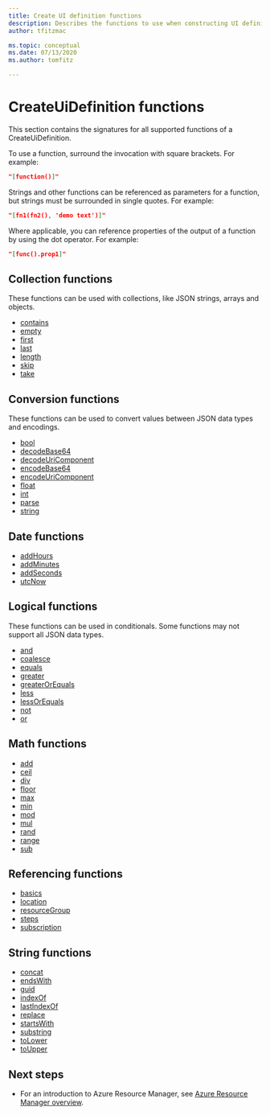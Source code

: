 ```yaml
---
title: Create UI definition functions
description: Describes the functions to use when constructing UI definitions for Azure Managed Applications
author: tfitzmac

ms.topic: conceptual
ms.date: 07/13/2020
ms.author: tomfitz

---
```

# CreateUiDefinition functions

This section contains the signatures for all supported functions of a CreateUiDefinition.

To use a function, surround the invocation with square brackets. For example:

```json
"[function()]"
```

Strings and other functions can be referenced as parameters for a function, but strings must be surrounded in single quotes. For example:

```json
"[fn1(fn2(), 'demo text')]"
```

Where applicable, you can reference properties of the output of a function by using the dot operator. For example:

```json
"[func().prop1]"
```

## Collection functions

These functions can be used with collections, like JSON strings, arrays and objects.

* [contains](create-uidefinition-collection-functions.md#contains)
* [empty](create-uidefinition-collection-functions.md#empty)
* [first](create-uidefinition-collection-functions.md#first)
* [last](create-uidefinition-collection-functions.md#last)
* [length](create-uidefinition-collection-functions.md#length)
* [skip](create-uidefinition-collection-functions.md#skip)
* [take](create-uidefinition-collection-functions.md#take)

## Conversion functions

These functions can be used to convert values between JSON data types and encodings.

* [bool](create-uidefinition-conversion-functions.md#bool)
* [decodeBase64](create-uidefinition-conversion-functions.md#decodebase64)
* [decodeUriComponent](create-uidefinition-conversion-functions.md#decodeuricomponent)
* [encodeBase64](create-uidefinition-conversion-functions.md#encodebase64)
* [encodeUriComponent](create-uidefinition-conversion-functions.md#encodeuricomponent)
* [float](create-uidefinition-conversion-functions.md#float)
* [int](create-uidefinition-conversion-functions.md#int)
* [parse](create-uidefinition-conversion-functions.md#parse)
* [string](create-uidefinition-conversion-functions.md#string)

## Date functions

* [addHours](create-uidefinition-date-functions.md#addhours)
* [addMinutes](create-uidefinition-date-functions.md#addminutes)
* [addSeconds](create-uidefinition-date-functions.md#addseconds)
* [utcNow](create-uidefinition-date-functions.md#utcnow)

## Logical functions

These functions can be used in conditionals. Some functions may not support all JSON data types.

* [and](create-uidefinition-logical-functions.md#and)
* [coalesce](create-uidefinition-logical-functions.md#coalesce)
* [equals](create-uidefinition-logical-functions.md#equals)
* [greater](create-uidefinition-logical-functions.md#greater)
* [greaterOrEquals](create-uidefinition-logical-functions.md#greaterorequals)
* [less](create-uidefinition-logical-functions.md#less)
* [lessOrEquals](create-uidefinition-logical-functions.md#lessorequals)
* [not](create-uidefinition-logical-functions.md#not)
* [or](create-uidefinition-logical-functions.md#or)

## Math functions

* [add](create-uidefinition-math-functions.md#add)
* [ceil](create-uidefinition-math-functions.md#ceil)
* [div](create-uidefinition-math-functions.md#div)
* [floor](create-uidefinition-math-functions.md#floor)
* [max](create-uidefinition-math-functions.md#max)
* [min](create-uidefinition-math-functions.md#min)
* [mod](create-uidefinition-math-functions.md#mod)
* [mul](create-uidefinition-math-functions.md#mul)
* [rand](create-uidefinition-math-functions.md#rand)
* [range](create-uidefinition-math-functions.md#range)
* [sub](create-uidefinition-math-functions.md#sub)

## Referencing functions

* [basics](create-uidefinition-referencing-functions.md#basics)
* [location](create-uidefinition-referencing-functions.md#location)
* [resourceGroup](create-uidefinition-referencing-functions.md#resourcegroup)
* [steps](create-uidefinition-referencing-functions.md#steps)
* [subscription](create-uidefinition-referencing-functions.md#subscription)

## String functions

* [concat](create-uidefinition-string-functions.md#concat)
* [endsWith](create-uidefinition-string-functions.md#endswith)
* [guid](create-uidefinition-string-functions.md#guid)
* [indexOf](create-uidefinition-string-functions.md#indexof)
* [lastIndexOf](create-uidefinition-string-functions.md#lastindexof)
* [replace](create-uidefinition-string-functions.md#replace)
* [startsWith](create-uidefinition-string-functions.md#startswith)
* [substring](create-uidefinition-string-functions.md#substring)
* [toLower](create-uidefinition-string-functions.md#tolower)
* [toUpper](create-uidefinition-string-functions.md#toupper)

## Next steps

* For an introduction to Azure Resource Manager, see [Azure Resource Manager overview](../management/overview.md).
